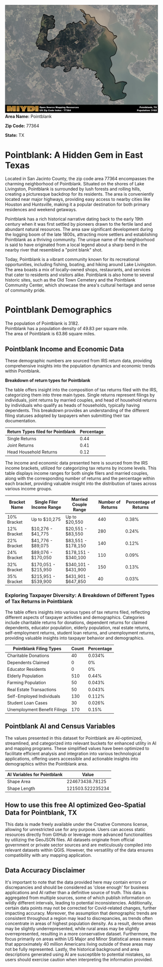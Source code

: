 ![Image Alt Text](../_images/77364.png)
**Area Name:** Pointblank

**Zip Code:** 77364

**State:** TX


# Pointblank: A Hidden Gem in East Texas  
Located in San Jacinto County, the zip code area 77364 encompasses the charming neighborhood of Pointblank. Situated on the shores of Lake Livingston, Pointblank is surrounded by lush forests and rolling hills, creating a picturesque backdrop for its residents. The area is conveniently located near major highways, providing easy access to nearby cities like Houston and Huntsville, making it a popular destination for both primary residences and weekend getaways.

Pointblank has a rich historical narrative dating back to the early 19th century when it was first settled by pioneers drawn to the fertile land and abundant natural resources. The area saw significant development during the logging boom of the late 1800s, attracting more settlers and establishing Pointblank as a thriving community. The unique name of the neighborhood is said to have originated from a local legend about a sharp bend in the nearby river that resembled a "point blank" shot.

Today, Pointblank is a vibrant community known for its recreational opportunities, including fishing, boating, and hiking around Lake Livingston. The area boasts a mix of locally-owned shops, restaurants, and services that cater to residents and visitors alike. Pointblank is also home to several historic sites, such as the Old Town Cemetery and the Pointblank Community Center, which showcase the area's cultural heritage and sense of community pride.

# Pointblank Demographics

The population of Pointblank is 3182.  
Pointblank has a population density of 49.83 per square mile.  
The area of Pointblank is 63.86 square miles.  

## Pointblank Income and Economic Data

These demographic numbers are sourced from IRS return data, providing comprehensive insights into the population dynamics and economic trends within Pointblank.

**Breakdown of return types for Pointblank**

The table offers insight into the composition of tax returns filed with the IRS, categorizing them into three main types. Single returns represent filings by individuals, joint returns by married couples, and head of household returns by individuals who qualify as heads of households, typically having dependents. This breakdown provides an understanding of the different filing statuses adopted by taxpayers when submitting their tax documentation.

| Return Types filed for Pointblank                              | Percentage          |
|----------------------------------------------------------|---------------------|
| Single Returns                                            | 0.44 |
| Joint Returns                                             | 0.41 |
| Head Household Returns                                    | 0.12 |

The income and economic data presented here is sourced from the IRS income brackets, utilized for categorizing tax returns by income levels. This table displays income ranges for both single filers and married couples, along with the corresponding number of returns and the percentage within each bracket, providing valuable insight into the distribution of taxes across various income groups.

| Bracket Name       | Single Filer Income Range | Married Couple Range | Number of Returns | Percentage of Returns |
|--------------------|----------------------------|----------------------|-------------------|-----------------------|
| 10% Bracket        | Up to $10,275              | Up to $20,550        | 440 | 0.38% |
| 12% Bracket        | $10,276 - $41,775          | $20,551 - $83,550    | 280 | 0.24% |
| 22% Bracket        | $41,776 - $89,075          | $83,551 - $178,150   | 140 | 0.12% |
| 24% Bracket        | $89,076 - $170,050         | $178,151 - $340,100  | 110 | 0.09% |
| 32% Bracket        | $170,051 - $215,950        | $340,101 - $431,900  | 150 | 0.13% |
| 35% Bracket        | $215,951 - $539,900        | $431,901 - $647,850  | 40 | 0.03% |

### Exploring Taxpayer Diversity: A Breakdown of Different Types of Tax Returns in Pointblank

The table offers insights into various types of tax returns filed, reflecting different aspects of taxpayer activities and demographics. Categories include charitable returns for donations, dependent returns for claimed dependents, educator population, elderly population, real estate returns, self-employment returns, student loan returns, and unemployment returns, providing valuable insights into taxpayer behavior and demographics.

| Pointblank Filing Types                    | Count | Percentage |
|--------------------------------------|-------|------------|
| Charitable Donations                 | 40 | 0.034% |
| Dependents Claimed                   | 0 | 0% |
| Educator Residents                   | 0 | 0% |
| Elderly Population                   | 510 | 0.44% |
| Farming Population                   | 50 | 0.043% |
| Real Estate Transactions             | 50 | 0.043% |
| Self-Employed Individuals            | 130 | 0.112% |
| Student Loan Cases                   | 30 | 0.026% |
| Unemployment Benefit Filings         | 170 | 0.15% |

## Pointblank AI and Census Variables

The values presented in this dataset for Pointblank are AI-optimized, streamlined, and categorized into relevant buckets for enhanced utility in AI and mapping programs. These simplified values have been optimized to facilitate efficient analysis and integration into various technological applications, offering users accessible and actionable insights into demographics within the Pointblank area.

| AI Variables for Pointblank | Value |
|-------------|-------|
| Shape Area | 224673438.78125 |
| Shape Length | 121503.522235234 |

## How to use this free AI optimized Geo-Spatial Data for Pointblank, TX

This data is made freely available under the Creative Commons license, allowing for unrestricted use for any purpose. Users can access static resources directly from GitHub or leverage more advanced functionalities by utilizing the GeoJSON files. All datasets originate from official government or private sector sources and are meticulously compiled into relevant datasets within QGIS. However, the versatility of the data ensures compatibility with any mapping application.

## Data Accuracy Disclaimer
It's important to note that the data provided here may contain errors or discrepancies and should be considered as 'close enough' for business applications and AI rather than a definitive source of truth. This data is aggregated from multiple sources, some of which publish information on wildly different intervals, leading to potential inconsistencies. Additionally, certain data points may not be corrected for Covid-related changes, further impacting accuracy. Moreover, the assumption that demographic trends are consistent throughout a region may lead to discrepancies, as trends often concentrate in areas of highest population density. As a result, dense areas may be slightly underrepresented, while rural areas may be slightly overrepresented, resulting in a more conservative dataset. Furthermore, the focus primarily on areas within US Major and Minor Statistical areas means that approximately 40 million Americans living outside of these areas may not be fully represented. Lastly, the historical background and area descriptions generated using AI are susceptible to potential mistakes, so users should exercise caution when interpreting the information provided.
